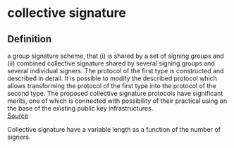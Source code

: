 # collective signature
## Definition
a group signature scheme, that (i) is shared by a set of signing groups and (ii) combined collective signature shared by several signing groups and several individual signers. The protocol of the first type is constructed and described in detail. It is possible to modify the described protocol which allows transforming the protocol of the first type into the protocol of the second type. The proposed collective signature protocols have significant merits, one of which is connected with possibility of their practical using on the base of the existing public key infrastructures.   
[Source](https://link.springer.com/chapter/10.1007/978-981-10-7512-4_20)

Collective signature have a variable length as a function of the number of signers.